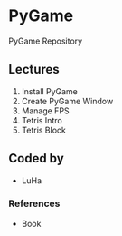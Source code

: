 # PyGame
PyGame Repository

## Lectures
  1. Install PyGame
  2. Create PyGame Window
  3. Manage FPS
  4. Tetris Intro
  5. Tetris Block

## Coded by
- LuHa

### References
- Book

